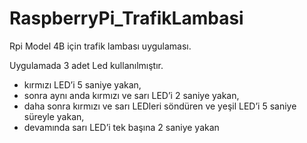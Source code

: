 # RaspberryPi_TrafikLambasi
Rpi Model 4B için trafik lambası uygulaması.

Uygulamada 3 adet Led kullanılmıştır.

- kırmızı LED’i 5 saniye yakan,
- sonra aynı anda kırmızı ve sarı LED’i 2 saniye yakan,
- daha sonra kırmızı ve sarı LEDleri söndüren ve yeşil LED’i 5 saniye süreyle yakan,
- devamında sarı LED’i tek başına 2 saniye yakan
